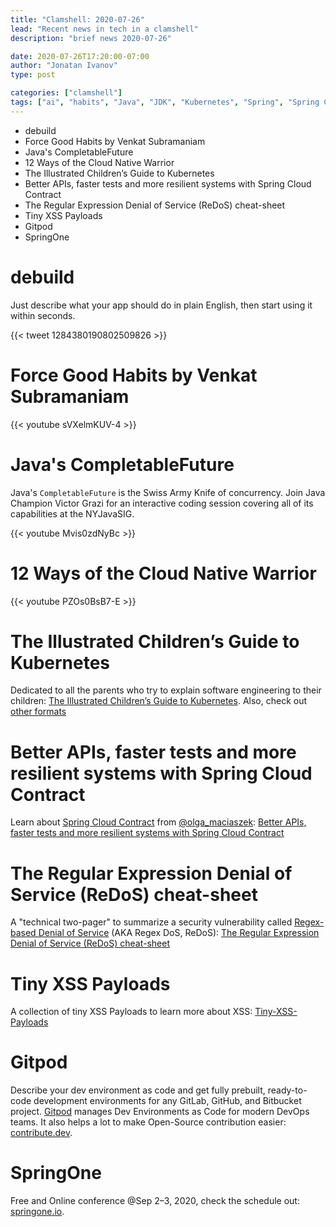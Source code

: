 ```yaml
---
title: "Clamshell: 2020-07-26"
lead: "Recent news in tech in a clamshell"
description: "brief news 2020-07-26"

date: 2020-07-26T17:20:00-07:00
author: "Jonatan Ivanov"
type: post

categories: ["clamshell"]
tags: ["ai", "habits", "Java", "JDK", "Kubernetes", "Spring", "Spring Cloud", "ReDoS", "security", "XSS"]
---
```


- debuild
- Force Good Habits by Venkat Subramaniam
- Java's CompletableFuture
- 12 Ways of the Cloud Native Warrior
- The Illustrated Children’s Guide to Kubernetes
- Better APIs, faster tests and more resilient systems with Spring Cloud Contract
- The Regular Expression Denial of Service (ReDoS) cheat-sheet
- Tiny XSS Payloads
- Gitpod
- SpringOne

<!--more-->

# debuild

Just describe what your app should do in plain English, then start using it within seconds.

{{< tweet 1284380190802509826 >}}

# Force Good Habits by Venkat Subramaniam

{{< youtube sVXelmKUV-4 >}}
<br>

# Java's CompletableFuture

Java's `CompletableFuture` is the Swiss Army Knife of concurrency. Join Java Champion Victor Grazi for an interactive coding session covering all of its capabilities at the NYJavaSIG.

{{< youtube Mvis0zdNyBc >}}
<br>

# 12 Ways of the Cloud Native Warrior

{{< youtube PZOs0BsB7-E >}}
<br>

# The Illustrated Children’s Guide to Kubernetes

Dedicated to all the parents who try to explain software engineering to their children: [The Illustrated Children’s Guide to Kubernetes](https://www.cncf.io/the-childrens-illustrated-guide-to-kubernetes/). Also, check out [other formats](https://www.cncf.io/phippy/)

# Better APIs, faster tests and more resilient systems with Spring Cloud Contract

Learn about [Spring Cloud Contract](https://spring.io/projects/spring-cloud-contract) from [@olga_maciaszek](https://twitter.com/olga_maciaszek):
[Better APIs, faster tests and more resilient systems with Spring Cloud Contract](https://speakerdeck.com/olgamaciaszek/better-apis-faster-tests-and-more-resilient-systems-with-spring-cloud-contract)

# The Regular Expression Denial of Service (ReDoS) cheat-sheet

A "technical two-pager" to summarize a security vulnerability called [Regex-based Denial of Service](https://en.wikipedia.org/wiki/ReDoS) (AKA Regex DoS, ReDoS): [The Regular Expression Denial of Service (ReDoS) cheat-sheet](https://levelup.gitconnected.com/the-regular-expression-denial-of-service-redos-cheat-sheet-a78d0ed7d865)

# Tiny XSS Payloads
A collection of tiny XSS Payloads to learn more about XSS: [Tiny-XSS-Payloads](https://github.com/terjanq/Tiny-XSS-Payloads)

# Gitpod
Describe your dev environment as code and get fully prebuilt, ready-to-code development environments for any GitLab, GitHub, and Bitbucket project. [Gitpod](https://www.gitpod.io/) manages Dev Environments as Code for modern DevOps teams.
It also helps a lot to make Open-Source contribution easier: [contribute.dev](https://contribute.dev/).

# SpringOne
Free and Online conference @Sep 2–3, 2020, check the schedule out: [springone.io](https://springone.io/).
